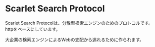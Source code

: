 # Scarlet Search Protocol
Scarlet Search Protocolは、分散型検索エンジンのためのプロトコルです。
httpをベースにしています。

大企業の検索エンジンによるWebの支配から逃れるために作られます。

